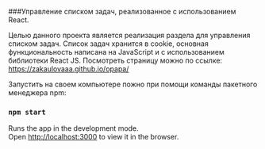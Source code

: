 ###Управление списком задач, реализованное с использованием React.


Целью данного проекта является реализация раздела для управления списком задач.
Список задач хранится в cookie, основная функциональность написана на JavaScript и с использованием библиотеки React JS.
Посмотреть страницу можно по ссылке: https://zakaulovaaa.github.io/opapa/

Запустить на своем компьютере пожно при помощи команды пакетного менеджера npm: 
### `npm start`

Runs the app in the development mode.<br />
Open [http://localhost:3000](http://localhost:3000) to view it in the browser.

